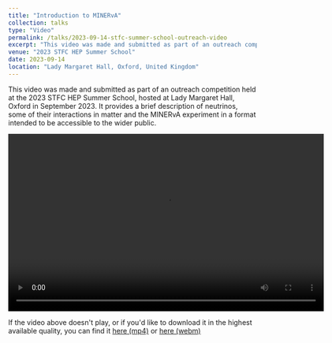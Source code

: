 ```yaml
---
title: "Introduction to MINERvA"
collection: talks
type: "Video"
permalink: /talks/2023-09-14-stfc-summer-school-outreach-video
excerpt: "This video was made and submitted as part of an outreach competition held at the 2023 STFC HEP Summer School"
venue: "2023 STFC HEP Summer School"
date: 2023-09-14
location: "Lady Margaret Hall, Oxford, United Kingdom"
---
```


This video was made and submitted as part of an outreach competition held at the 2023 STFC HEP Summer School, hosted at Lady Margaret Hall, Oxford in September 2023. It provides a brief description of neutrinos, some of their interactions in matter and the MINERvA experiment in a format intended to be accessible to the wider public.

<video width="640" height="360" controls="controls autoplay">
  <source src="/files/OutreachVideoMedQuality.mp4" type="video/mp4">
  <source src="/files/OutreachVideoMedQuality.webm" type="video/webm"> 
  Your browser does not support the video tag.
</video>

If the video above doesn't play, or if you'd like to download it in the highest available quality, you can find it [here (mp4)](https://drive.google.com/file/d/1yMMokqSb_QfG8pS6TRfnfSUvTx6IHS0O/view?usp=sharing) or [here (webm)](https://drive.google.com/file/d/1tWHPFYhuv9bmj_KAfvuG_vOmgEvy-sFv/view?usp=sharing)

<!--For higher quality video: [mp4](/files/OutreachVideo.mp4) and [webm](/files/OutreachVideo.webm)-->